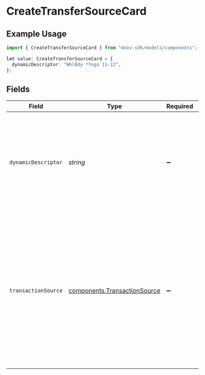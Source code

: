 # CreateTransferSourceCard

## Example Usage

```typescript
import { CreateTransferSourceCard } from "moov-sdk/models/components";

let value: CreateTransferSourceCard = {
  dynamicDescriptor: "WhlBdy *Yoga 11-12",
};
```

## Fields

| Field                                                                                                                                                                                            | Type                                                                                                                                                                                             | Required                                                                                                                                                                                         | Description                                                                                                                                                                                      | Example                                                                                                                                                                                          |
| ------------------------------------------------------------------------------------------------------------------------------------------------------------------------------------------------ | ------------------------------------------------------------------------------------------------------------------------------------------------------------------------------------------------ | ------------------------------------------------------------------------------------------------------------------------------------------------------------------------------------------------ | ------------------------------------------------------------------------------------------------------------------------------------------------------------------------------------------------ | ------------------------------------------------------------------------------------------------------------------------------------------------------------------------------------------------ |
| `dynamicDescriptor`                                                                                                                                                                              | *string*                                                                                                                                                                                         | :heavy_minus_sign:                                                                                                                                                                               | An optional override of the default card statement descriptor for a transfer. Accounts must be enabled by Moov to set this field.                                                                | WhlBdy *Yoga 11-12                                                                                                                                                                               |
| `transactionSource`                                                                                                                                                                              | [components.TransactionSource](../../models/components/transactionsource.md)                                                                                                                     | :heavy_minus_sign:                                                                                                                                                                               | Specifies the nature and initiator of a transaction. <br/><br/>Crucial for recurring and merchant-initiated transactions as per card scheme rules. <br/>Omit for customer-initiated e-commerce transactions. |                                                                                                                                                                                                  |